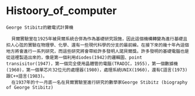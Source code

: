 # Histoory_of_computer

    George Stibitz的繼電式計算機

      貝爾實驗室在1925年被貝爾系統合併為作為基礎研究設施，因此這個機構轉變為進行基礎且扣人心弦的實驗在物理學、化學、還有一些現代科學的分支的最前線。在接下來的幾十年內這個地方將會進行一系列研究，而這些研究將會帶給許多發明人諾貝爾獎。許多發明的基礎電腦也是從這裡製造出來的，像是第一個利用diodes(1942)的邏輯圖、point transisitor(1947)，第一個完全使用晶體管的電腦(TRADIC，1955)，第一個數據機(1960)，第一個單芯片32位元的處理器(1980)，處理系統UNIX(1960)，還有C語言(1973)跟C++語言(1983)。
      在1937年的十一月底一名在貝爾實驗室進行研究的數學家George Stibitz (biography of George Stibitz)
